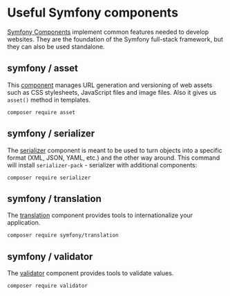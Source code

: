 # Useful Symfony components

[Symfony Components](https://symfony.com/doc/current/components/index.html) implement common features needed to develop websites. They are the foundation of the Symfony full-stack framework, but they can also be used standalone.

## symfony / asset

This [component](https://github.com/symfony/asset) manages URL generation and versioning 
of web assets such as CSS stylesheets, JavaScript files and image files.
Also it gives us `asset()` method in templates.

```
composer require asset
```

## symfony / serializer

The [serializer](https://github.com/symfony/serializer) component is meant to be used to turn objects into a specific format (XML, JSON, YAML, etc.) and the other way around. This command will install `serializer-pack` - serializer with additional components:

```
composer require serializer
```

## symfony / translation

The [translation](https://github.com/symfony/translation) component provides tools to internationalize your application.

```
composer require symfony/translation
```

## symfony / validator

The [validator](https://github.com/symfony/validator) component provides tools to validate values.

```
composer require validator
```
